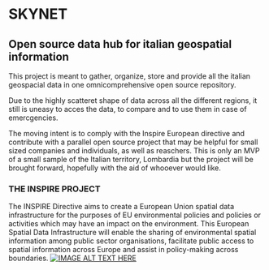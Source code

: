 # SKYNET 
## Open source data hub for italian geospatial information
This project is meant to gather, organize, store and provide all the italian geospacial data in one omnicomprehensive open source repository.

Due to the highly scatteret shape of data across all the different regions, it still is uneasy to acces the data, to compare and to use them in case of emercgencies.

The moving intent is to comply with the Inspire European directive and contribute with a parallel open source project that may be helpful for small sized companies and individuals, as well as reaschers. 
This is only an MVP of a small sample of the Italian territory, Lombardia but the project will be brought forward, hopefully with the aid of whooever would like. 

### THE INSPIRE PROJECT
The INSPIRE Directive aims to create a European Union spatial data infrastructure for the purposes of EU environmental policies and policies or activities which may have an impact on the environment. This European Spatial Data Infrastructure will enable the sharing of environmental spatial information among public sector organisations, facilitate public access to spatial information across Europe and assist in policy-making across boundaries.
[![IMAGE ALT TEXT HERE](https://inspire-geoportal.ec.europa.eu/images/inspire_geoportal_tv_logo-256.png)](https://www.youtube.com/watch?v=xew6qI-6wNk&t=55s)


